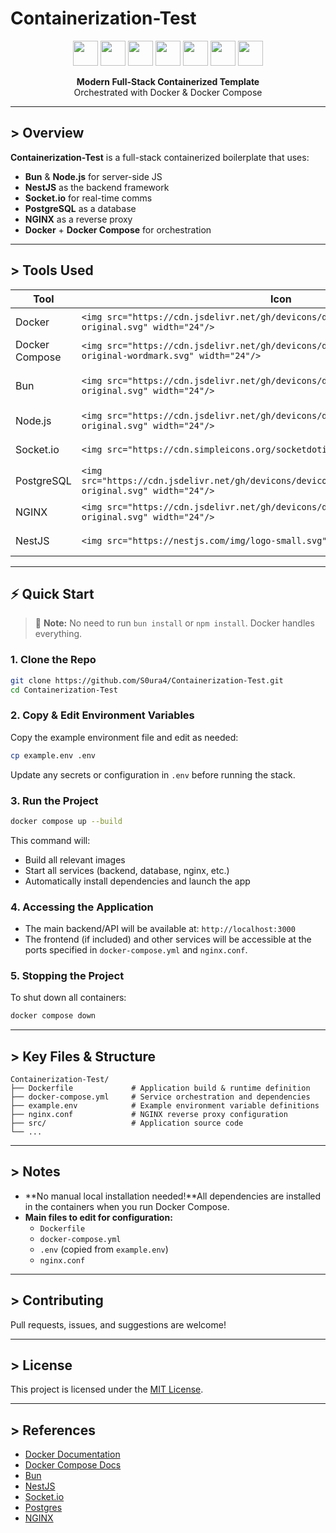 # Containerization-Test

<p align="center">
  <img src="https://cdn.jsdelivr.net/gh/devicons/devicon/icons/docker/docker-original-wordmark.svg" width="40"/>
  <img src="https://cdn.jsdelivr.net/gh/devicons/devicon/icons/bun/bun-original.svg" width="40"/>
  <img src="https://cdn.jsdelivr.net/gh/devicons/devicon/icons/nodejs/nodejs-original.svg" width="40"/>
  <img src="https://cdn.simpleicons.org/socketdotio/010101/white" width="40"/>
  <img src="https://cdn.jsdelivr.net/gh/devicons/devicon/icons/postgresql/postgresql-original.svg" width="40"/>
  <img src="https://cdn.jsdelivr.net/gh/devicons/devicon/icons/nginx/nginx-original.svg" width="40"/>
  <img src="https://nestjs.com/img/logo-small.svg" width="40"/>
</p>

<p align="center">
  <b>Modern Full-Stack Containerized Template</b><br/>
  Orchestrated with Docker & Docker Compose
</p>

---

## > Overview

**Containerization-Test** is a full-stack containerized boilerplate that uses:

- **Bun** & **Node.js** for server-side JS
- **NestJS** as the backend framework
- **Socket.io** for real-time comms
- **PostgreSQL** as a database
- **NGINX** as a reverse proxy
- **Docker** + **Docker Compose** for orchestration

---

## > Tools Used

| Tool           | Icon                                                                                                               | Description                   |
| -------------- | ------------------------------------------------------------------------------------------------------------------ | ----------------------------- |
| Docker         | `<img src="https://cdn.jsdelivr.net/gh/devicons/devicon/icons/docker/docker-original.svg" width="24"/>`          | Containerization platform     |
| Docker Compose | `<img src="https://cdn.jsdelivr.net/gh/devicons/devicon/icons/docker/docker-original-wordmark.svg" width="24"/>` | Multi-container orchestration |
| Bun            | `<img src="https://cdn.jsdelivr.net/gh/devicons/devicon/icons/bun/bun-original.svg" width="24"/>`                | Modern JavaScript runtime     |
| Node.js        | `<img src="https://cdn.jsdelivr.net/gh/devicons/devicon/icons/nodejs/nodejs-original.svg" width="24"/>`          | JavaScript runtime            |
| Socket.io      | `<img src="https://cdn.simpleicons.org/socketdotio/010101/white" width="24"/>`                                   | Real-time communication       |
| PostgreSQL     | `<img src="https://cdn.jsdelivr.net/gh/devicons/devicon/icons/postgresql/postgresql-original.svg" width="24"/>`  | SQL database                  |
| NGINX          | `<img src="https://cdn.jsdelivr.net/gh/devicons/devicon/icons/nginx/nginx-original.svg" width="24"/>`            | HTTP reverse proxy            |
| NestJS         | `<img src="https://nestjs.com/img/logo-small.svg" width="24"/>`                                                  | Backend framework             |

---

## ⚡ Quick Start

> 📝 **Note:** No need to run `bun install` or `npm install`. Docker handles everything.

### 1. Clone the Repo

```bash
git clone https://github.com/S0ura4/Containerization-Test.git
cd Containerization-Test

```

### 2. Copy & Edit Environment Variables

Copy the example environment file and edit as needed:

```bash
cp example.env .env
```

Update any secrets or configuration in `.env` before running the stack.

### 3. Run the Project

```bash
docker compose up --build
```

This command will:

- Build all relevant images
- Start all services (backend, database, nginx, etc.)
- Automatically install dependencies and launch the app

### 4. Accessing the Application

- The main backend/API will be available at: `http://localhost:3000`
- The frontend (if included) and other services will be accessible at the ports specified in `docker-compose.yml` and `nginx.conf`.

### 5. Stopping the Project

To shut down all containers:

```bash
docker compose down
```

---

## > Key Files & Structure

```text
Containerization-Test/
├── Dockerfile             # Application build & runtime definition
├── docker-compose.yml     # Service orchestration and dependencies
├── example.env            # Example environment variable definitions
├── nginx.conf             # NGINX reverse proxy configuration
├── src/                   # Application source code
└── ...
```

---

## > Notes

- **No manual local installation needed!**All dependencies are installed in the containers when you run Docker Compose.
- **Main files to edit for configuration:**
  - `Dockerfile`
  - `docker-compose.yml`
  - `.env` (copied from `example.env`)
  - `nginx.conf`

---

## > Contributing

Pull requests, issues, and suggestions are welcome!

---

## > License

This project is licensed under the [MIT License](LICENSE).

---

## > References

- [Docker Documentation](https://docs.docker.com/)
- [Docker Compose Docs](https://docs.docker.com/compose/)
- [Bun](https://bun.sh/)
- [NestJS](https://nestjs.com/)
- [Socket.io](https://socket.io/)
- [Postgres](https://www.postgresql.org/)
- [NGINX](https://nginx.org/)

